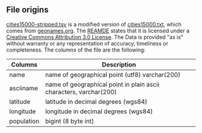 File origins
------------

[cities15000-stripped.tsv](cities15000-stripped.tsv) is a modified version of [cities15000.txt](http://download.geonames.org/export/dump/cities15000.zip),
which comes from [geonames.org](http://download.geonames.org). The [REAMDE](http://download.geonames.org/export/dump/readme.txt) states
that it is licensed under a [Creative Commons Attribution 3.0 License](http://creativecommons.org/licenses/by/3.0/).
The Data is provided "as is" without warranty or any representation of accuracy, timeliness or completeness.
The columns of the file are the following:

Columns       | Description
------------- | -----------
name          | name of geographical point (utf8) varchar(200)
asciiname     | name of geographical point in plain ascii characters, varchar(200)
latitude      | latitude in decimal degrees (wgs84)
longitude     | longitude in decimal degrees (wgs84)
population    | bigint (8 byte int)
